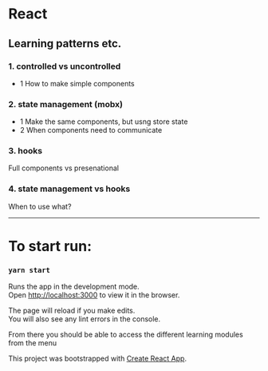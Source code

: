 # React

## Learning patterns etc.

### 1. controlled vs uncontrolled

- 1 How to make simple components

### 2. state management (mobx)

- 1 Make the same components, but usng store state
- 2 When components need to communicate

### 3. hooks

Full components vs presenational

### 4. state management vs hooks

When to use what?

___


# To start run:

### `yarn start`

Runs the app in the development mode.<br>
Open [http://localhost:3000](http://localhost:3000) to view it in the browser.

The page will reload if you make edits.<br>
You will also see any lint errors in the console.

From there you should be able to access the different learning modules from the menu

This project was bootstrapped with [Create React App](https://github.com/facebook/create-react-app).
